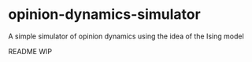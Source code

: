 # opinion-dynamics-simulator
A simple simulator of opinion dynamics using the idea of the Ising model

README WIP
